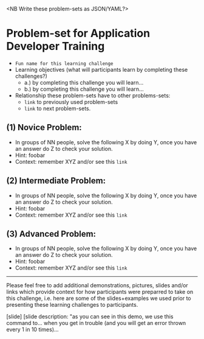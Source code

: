 <NB Write these problem-sets as JSON/YAML?>

# Problem-set for Application Developer Training
 * `Fun name for this learning challenge`
 * Learning objectives (what will participants learn by completing these challenges?)
   * a.) by completing this challenge you will learn...
   * b.) by completing this challenge you will learn...
 * Relationship these problem-sets have to other problems-sets:
   * `link` to previously used problem-sets
   * `link` to next problem-sets.

## (1) Novice Problem: <describe the learning challenge>
 * In groups of NN people, solve the following X by doing Y, once you have an answer do Z to check your solution.
 * Hint: foobar
 * Context: remember XYZ and/or see this `link`

## (2) Intermediate Problem: <describe the learning challenge>
 * In groups of NN people, solve the following X by doing Y, once you have an answer do Z to check your solution.
 * Hint: foobar
 * Context: remember XYZ and/or see this `link`

## (3) Advanced Problem: <describe the learning challenge>
* In groups of NN people, solve the following X by doing Y, once you have an answer do Z to check your solution.
* Hint: foobar
* Context: remember XYZ and/or see this `link`

---
Please feel free to add additional demonstrations, pictures, slides and/or links which provide context for how participants were preparred to take on this challenge, i.e. here are some of the slides+examples we used prior to presenting these learning challenges to participants.

[slide]
[slide description: "as you can see in this demo, we use this command to... when you get in trouble (and you will get an error thrown every 1 in 10 times)...
 

